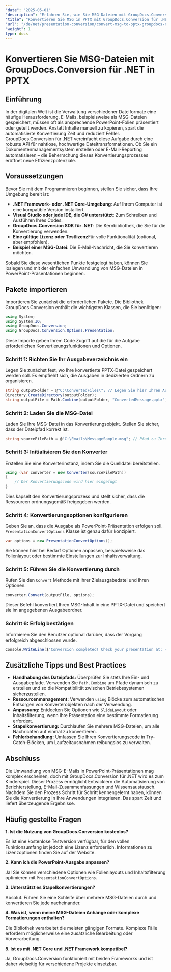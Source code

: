 ```yaml
---
"date": "2025-05-01"
"description": "Erfahren Sie, wie Sie MSG-Dateien mit GroupDocs.Conversion für .NET mühelos in das PPTX-Format konvertieren. Optimieren Sie Ihr Dokumentenmanagement und steigern Sie Ihre Produktivität."
"title": "Konvertieren Sie MSG in PPTX mit GroupDocs.Conversion für .NET – Eine Schritt-für-Schritt-Anleitung"
"url": "/de/net/presentation-conversion/convert-msg-to-pptx-groupdocs-net/"
"weight": 1
type: docs
---
```

# Konvertieren Sie MSG-Dateien mit GroupDocs.Conversion für .NET in PPTX

## Einführung

In der digitalen Welt ist die Verwaltung verschiedener Dateiformate eine häufige Herausforderung. E-Mails, beispielsweise als MSG-Dateien gespeichert, müssen oft als ansprechende PowerPoint-Folien präsentiert oder geteilt werden. Anstatt Inhalte manuell zu kopieren, spart die automatisierte Konvertierung Zeit und reduziert Fehler. GroupDocs.Conversion für .NET vereinfacht diese Aufgabe durch eine robuste API für nahtlose, hochwertige Dateitransformationen. Ob Sie ein Dokumentenmanagementsystem erstellen oder E-Mail-Reporting automatisieren – die Beherrschung dieses Konvertierungsprozesses eröffnet neue Effizienzpotenziale.

## Voraussetzungen

Bevor Sie mit dem Programmieren beginnen, stellen Sie sicher, dass Ihre Umgebung bereit ist:

- **.NET Framework- oder .NET Core-Umgebung**: Auf Ihrem Computer ist eine kompatible Version installiert.
- **Visual Studio oder jede IDE, die C# unterstützt**: Zum Schreiben und Ausführen Ihres Codes.
- **GroupDocs.Conversion SDK für .NET**: Die Kernbibliothek, die Sie für die Konvertierung verwenden.
- **Eine gültige Lizenz oder Testlizenz**Für volle Funktionalität (optional, aber empfohlen).
- **Beispiel einer MSG-Datei**: Die E-Mail-Nachricht, die Sie konvertieren möchten.

Sobald Sie diese wesentlichen Punkte festgelegt haben, können Sie loslegen und mit der einfachen Umwandlung von MSG-Dateien in PowerPoint-Präsentationen beginnen.


## Pakete importieren

Importieren Sie zunächst die erforderlichen Pakete. Die Bibliothek GroupDocs.Conversion enthält die wichtigsten Klassen, die Sie benötigen:

```csharp
using System;
using System.IO;
using GroupDocs.Conversion;
using GroupDocs.Conversion.Options.Presentation;
```

Diese Importe geben Ihrem Code Zugriff auf die für die Aufgabe erforderlichen Konvertierungsfunktionen und Optionen.

### Schritt 1: Richten Sie Ihr Ausgabeverzeichnis ein

Legen Sie zunächst fest, wo Ihre konvertierte PPTX-Datei gespeichert werden soll. Es empfiehlt sich, die Ausgaben in dedizierten Ordnern zu organisieren.

```csharp
string outputFolder = @"C:\ConvertedFiles\"; // Legen Sie hier Ihren Ausgabeverzeichnispfad fest
Directory.CreateDirectory(outputFolder);
string outputFile = Path.Combine(outputFolder, "ConvertedMessage.pptx");
```

### Schritt 2: Laden Sie die MSG-Datei

Laden Sie Ihre MSG-Datei in das Konvertierungsobjekt. Stellen Sie sicher, dass der Dateipfad korrekt ist.

```csharp
string sourceFilePath = @"C:\Emails\MessageSample.msg"; // Pfad zu Ihrer MSG-Datei
```

### Schritt 3: Initialisieren Sie den Konverter

Erstellen Sie eine Konverterinstanz, indem Sie die Quelldatei bereitstellen.

```csharp
using (var converter = new Converter(sourceFilePath))
{
    // Der Konvertierungscode wird hier eingefügt
}
```

Dies kapselt den Konvertierungsprozess und stellt sicher, dass die Ressourcen ordnungsgemäß freigegeben werden.

### Schritt 4: Konvertierungsoptionen konfigurieren

Geben Sie an, dass die Ausgabe als PowerPoint-Präsentation erfolgen soll. `PresentationConvertOptions` Klasse ist genau dafür konzipiert.

```csharp
var options = new PresentationConvertOptions();
```

Sie können hier bei Bedarf Optionen anpassen, beispielsweise das Folienlayout oder bestimmte Einstellungen zur Inhaltsverwaltung.

### Schritt 5: Führen Sie die Konvertierung durch

Rufen Sie den `Convert` Methode mit Ihrer Zielausgabedatei und Ihren Optionen.

```csharp
converter.Convert(outputFile, options);
```

Dieser Befehl konvertiert Ihren MSG-Inhalt in eine PPTX-Datei und speichert sie im angegebenen Ausgabeordner.

### Schritt 6: Erfolg bestätigen

Informieren Sie den Benutzer optional darüber, dass der Vorgang erfolgreich abgeschlossen wurde.

```csharp
Console.WriteLine($"Conversion completed! Check your presentation at: {outputFile}");
```

## Zusätzliche Tipps und Best Practices

- **Handhabung des Dateipfads:** Überprüfen Sie stets Ihre Ein- und Ausgabepfade. Verwenden Sie `Path.Combine` um Pfade dynamisch zu erstellen und so die Kompatibilität zwischen Betriebssystemen sicherzustellen.
- **Ressourcenmanagement:** Verwenden `using` Blöcke zum automatischen Entsorgen von Konverterobjekten nach der Verwendung.
- **Anpassung:** Entdecken Sie Optionen wie `SlideLayout` oder Inhaltsfilterung, wenn Ihre Präsentation eine bestimmte Formatierung erfordert.
- **Stapelkonvertierung:** Durchlaufen Sie mehrere MSG-Dateien, um alle Nachrichten auf einmal zu konvertieren.
- **Fehlerbehandlung:** Umfassen Sie Ihren Konvertierungscode in Try-Catch-Blöcken, um Laufzeitausnahmen reibungslos zu verwalten.


## Abschluss

Die Umwandlung von MSG-E-Mails in PowerPoint-Präsentationen mag komplex erscheinen, doch mit GroupDocs.Conversion für .NET wird es zum Kinderspiel. Dieser Prozess ermöglicht Entwicklern die Automatisierung von Berichterstellung, E-Mail-Zusammenfassungen und Wissensaustausch. Nachdem Sie den Prozess Schritt für Schritt kennengelernt haben, können Sie die Konvertierung in Ihre Anwendungen integrieren. Das spart Zeit und liefert überzeugende Ergebnisse.


## Häufig gestellte Fragen

**1. Ist die Nutzung von GroupDocs.Conversion kostenlos?**  

Es ist eine kostenlose Testversion verfügbar, für den vollen Funktionsumfang ist jedoch eine Lizenz erforderlich. Informationen zu Lizenzoptionen finden Sie auf der Website.

**2. Kann ich die PowerPoint-Ausgabe anpassen?**  

Ja! Sie können verschiedene Optionen wie Folienlayouts und Inhaltsfilterung optimieren mit `PresentationConvertOptions`.

**3. Unterstützt es Stapelkonvertierungen?**  

Absolut. Führen Sie eine Schleife über mehrere MSG-Dateien durch und konvertieren Sie jede nacheinander.

**4. Was ist, wenn meine MSG-Dateien Anhänge oder komplexe Formatierungen enthalten?**  

Die Bibliothek verarbeitet die meisten gängigen Formate. Komplexe Fälle erfordern möglicherweise eine zusätzliche Bearbeitung oder Vorverarbeitung.

**5. Ist es mit .NET Core und .NET Framework kompatibel?**  

Ja, GroupDocs.Conversion funktioniert mit beiden Frameworks und ist daher vielseitig für verschiedene Projekte einsetzbar.